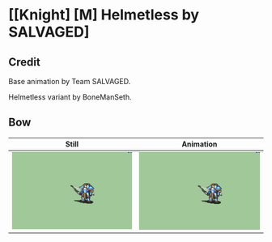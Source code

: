 # [\[Knight\] \[M\] Helmetless by SALVAGED]

## Credit

Base animation by Team SALVAGED. 

Helmetless variant by BoneManSeth.
	
## Bow

| Still | Animation |
| :---: | :-------: |
| ![Bow still](./Bow_000.png) | ![Bow animation](./Bow.gif) |
